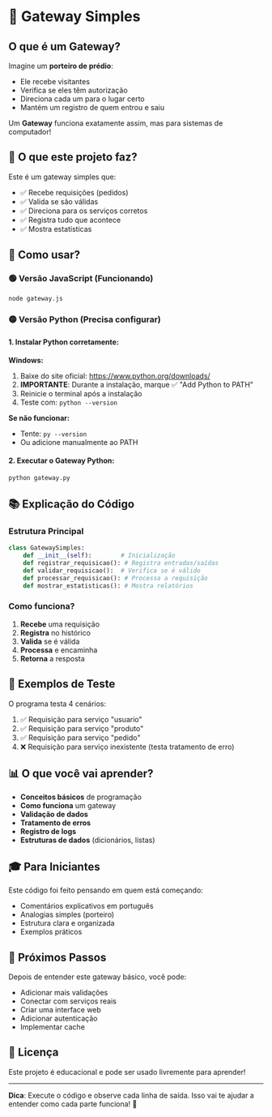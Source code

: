 # 🚪 Gateway Simples

## O que é um Gateway?

Imagine um **porteiro de prédio**:
- Ele recebe visitantes
- Verifica se eles têm autorização
- Direciona cada um para o lugar certo
- Mantém um registro de quem entrou e saiu

Um **Gateway** funciona exatamente assim, mas para sistemas de computador!

## 🎯 O que este projeto faz?

Este é um gateway simples que:
- ✅ Recebe requisições (pedidos)
- ✅ Valida se são válidas
- ✅ Direciona para os serviços corretos
- ✅ Registra tudo que acontece
- ✅ Mostra estatísticas

## 🚀 Como usar?

### 🟢 Versão JavaScript (Funcionando)

```bash
node gateway.js
```

### 🟡 Versão Python (Precisa configurar)

#### 1. Instalar Python corretamente:

**Windows:**
1. Baixe do site oficial: https://www.python.org/downloads/
2. **IMPORTANTE**: Durante a instalação, marque ✅ "Add Python to PATH"
3. Reinicie o terminal após a instalação
4. Teste com: `python --version`

**Se não funcionar:**
- Tente: `py --version`
- Ou adicione manualmente ao PATH

#### 2. Executar o Gateway Python:

```bash
python gateway.py
```

## 📚 Explicação do Código

### Estrutura Principal
```python
class GatewaySimples:
    def __init__(self):        # Inicialização
    def registrar_requisicao(): # Registra entradas/saídas
    def validar_requisicao():  # Verifica se é válido
    def processar_requisicao(): # Processa a requisição
    def mostrar_estatisticas(): # Mostra relatórios
```

### Como funciona?
1. **Recebe** uma requisição
2. **Registra** no histórico
3. **Valida** se é válida
4. **Processa** e encaminha
5. **Retorna** a resposta

## 🧪 Exemplos de Teste

O programa testa 4 cenários:
1. ✅ Requisição para serviço "usuario"
2. ✅ Requisição para serviço "produto"  
3. ✅ Requisição para serviço "pedido"
4. ❌ Requisição para serviço inexistente (testa tratamento de erro)

## 📊 O que você vai aprender?

- **Conceitos básicos** de programação
- **Como funciona** um gateway
- **Validação de dados**
- **Tratamento de erros**
- **Registro de logs**
- **Estruturas de dados** (dicionários, listas)

## 🎓 Para Iniciantes

Este código foi feito pensando em quem está começando:
- Comentários explicativos em português
- Analogias simples (porteiro)
- Estrutura clara e organizada
- Exemplos práticos

## 🔧 Próximos Passos

Depois de entender este gateway básico, você pode:
- Adicionar mais validações
- Conectar com serviços reais
- Criar uma interface web
- Adicionar autenticação
- Implementar cache

## 📝 Licença

Este projeto é educacional e pode ser usado livremente para aprender!

---

**Dica**: Execute o código e observe cada linha de saída. Isso vai te ajudar a entender como cada parte funciona! 🚀
